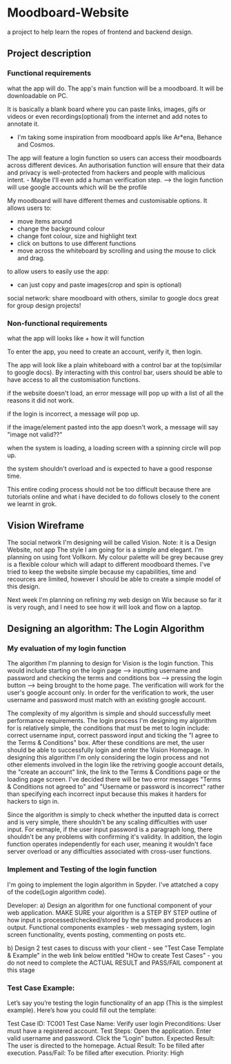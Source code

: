 # Moodboard-Website
a project to help learn the ropes of frontend and backend design.

## Project description
### Functional requirements
what the app will do.
The app's main function will be a moodboard. It will be downloadable on PC.

It is basically a blank board where you can paste links, images, gifs or videos or even recordings(optional) from the internet and add notes to annotate it.
 - I'm taking some inspiration from moodboard appls like Ar*ena, Behance and Cosmos.

The app will feature a login function so users can access their moodboards across different devices. An authorisation function will ensure that their data and privacy is well-protected from hackers and people with malicious intent. - Maybe I'll even add a human verification step.
--> the login function will use google accounts which will be the profile

My moodboard will have different themes and customisable options. It allows users to:
- move items around
- change the background colour
- change font colour, size and highlight text
- click on buttons to use different functions
- move across the whiteboard by scrolling and using the mouse to click and drag.

to allow users to easily use the app:
- can just copy and paste images(crop and spin is optional)

social network:
share moodboard with others, similar to google docs
great for group design projects!


### Non-functional requirements
what the app will looks like + how it will function

To enter the app, you need to create an account, verify it, then login.

The app will look like a plain whiteboard with a control bar at the top(similar to google docs). By interacting with this control bar, users should be able to have access to all the customisation functions.

if the website doesn't load, an error message will pop up with a list of all the reasons it did not work.

if the login is incorrect, a message will pop up.

if the image/element pasted into the app doesn't work, a message will say "image not valid??"

when the system is loading, a loading screen with a spinning circle will pop up.

the system shouldn't overload and is expected to have a good response time.


This entire coding process should not be too difficult because there are tutorials online and what i have decided to do follows closely to the conent we learnt in grok.



## Vision Wireframe
The social network I'm designing will be called Vision.
Note: it is a Design Website, not app
The style I am going for is a simple and elegant. I'm planning on using font Vollkorn. 
My colour palette will be grey because grey is a flexible colour which will adapt to different moodboard themes. I've tried to keep the website simple because my capabilities, time and recources are limited, however I should be able to create a simple model of this design.

Next week I'm planning on refining my web design on Wix because so far it is very rough, and I need to see how it will look and flow on a laptop.



## Designing an algorithm: The Login Algorithm
### My evaluation of my login function
The algorithm I'm planning to design for Vision is the login function. This would include starting on the login page --> inputting username and password and checking the terms and conditions box --> pressing the login button --> being brought to the home page. The verification will work for the user's google account only. In order for the verification to work, the user username and password must match with an existing google account.

The complexity of my algorithm is simple and should successfully meet performance requirements. The login process I'm designing my algorithm for is relatively simple, the conditions that must be met to login include: correct username input, correct password input and ticking the "I agree to the Terms & Conditions" box. After these conditions are met, the user should be able to successfully login and enter the Vision Homepage. In designing this algorithm I'm only considering the login process and not other elements involved in the login like the retriving google account details, the "create an account" link, the link to the Terms & Conditions page or the loading page screen. I've decided there will be two error messages "Terms & Conditions not agreed to" and "Username or password is incorrect" rather than specifying each incorrect input because this makes it harders for hackers to sign in.

Since the algorithm is simply to check whether the inputted data is correct and is very simple, there shouldn't be any scaling difficulties with user input. For exmaple, if the user input password is a paragraph long, there shouldn't be any problems with confirming it's validity. In addition, the login function operates independently for each user, meaning it wouldn't face server overload or any difficulties associated with cross-user functions.

### Implement and Testing of the login function
I'm going to implement the login algorithm in Spyder. I've attatched a copy of the code(Login algorithm code).


    

Developer: a) Design an algorithm for one functional component of your web application. MAKE SURE your algorithm is a STEP BY STEP outline of how input is processed/checked/stored by the system and produces an output. 
Functional components examples - web messaging system, login screen functionality, events posting, commenting on posts etc.

b) Design 2 test cases to discuss with your client - see "Test Case Template & Example" in the web link below entitled "HOw to create Test Cases" - you do not need to complete the ACTUAL RESULT and PASS/FAIL component at this stage 

### Test Case Example:
Let’s say you’re testing the login functionality of an app (This is the simplest example). Here’s how you could fill out the template:

Test Case ID: TC001
Test Case Name: Verify user login
Preconditions: User must have a registered account.
Test Steps:
Open the application.
Enter valid username and password.
Click the “Login” button.
Expected Result: The user is directed to the homepage.
Actual Result: To be filled after execution.
Pass/Fail: To be filled after execution.
Priority: High
